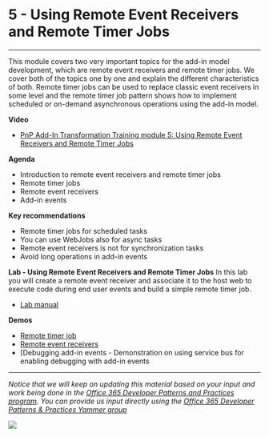 # 5 - Using Remote Event Receivers and Remote Timer Jobs #

----------

This module covers two very important topics for the add-in model development, which are remote event receivers and remote timer jobs. We cover both of the topics one by one and explain the different characteristics of both. Remote timer jobs can be used to replace classic event receivers in some level and the remote timer job pattern shows how to implement scheduled or on-demand asynchronous operations using the add-in model.   

**Video**
- [PnP Add-In Transformation Training module 5: Using Remote Event Receivers and Remote Timer Jobs](https://channel9.msdn.com/blogs/OfficeDevPnP/PnP-Add-In-Transformation-Training-module-5-Remote-timer-events)

**Agenda**
- Introduction to remote event receivers and remote timer jobs
- Remote timer jobs
- Remote event receivers
- Add-in events


**Key recommendations**
- Remote timer jobs for scheduled tasks 
- You can use WebJobs also for async tasks
- Remote event receivers is not for synchronization tasks
- Avoid long operations in add-in events

**Lab - Using Remote Event Receivers and Remote Timer Jobs**
In this lab you will create a remote event receiver and associate it to the host web to execute code during end user events and build a simple remote timer job.

- [Lab manual](Lab.md)

**Demos**
- [Remote timer job](https://github.com/OfficeDev/PnP/tree/master/Samples/Core.SimpleTimerJob)
- [Remote event receivers](https://github.com/OfficeDev/PnP/tree/master/Samples/Core.EventReceivers)
- [Debugging add-in events - Demonstration on using service bus for enabling debugging with add-in events

----------

*Notice that we will keep on updating this material based on your input and work being done in the [Office 365 Developer Patterns and Practices program](http://aka.ms/officedevpnp). You can provide us input directly using the [Office 365 Developer Patterns & Practices Yammer group](http://aka.ms/officedevpnpyammer)*

![](https://camo.githubusercontent.com/a732087ed949b0f2f84f5f02b8c79f1a9dd96f65/687474703a2f2f692e696d6775722e636f6d2f6c3031686876452e706e67)